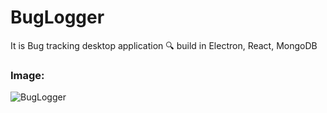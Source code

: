 # BugLogger
It is Bug tracking desktop application  ​🔍​ build in Electron, React, MongoDB

### Image:

![BugLogger](https://user-images.githubusercontent.com/52570524/95323104-3cfc3400-08bb-11eb-9afc-8d83b01065d3.png)



